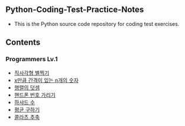 ## Python-Coding-Test-Practice-Notes
- This is the Python source code repository for coding test exercises.

## Contents
### Programmers Lv.1
- [직사각형 별찍기](https://github.com/minji0801/Python-Coding-Test-Practice-Notes/blob/main/Programmers%20Lv.1/직사각형%20별찍기.py)
- [x만큼 간격이 있는 n개의 숫자
](https://github.com/minji0801/Python-Coding-Test-Practice-Notes/blob/main/Programmers%20Lv.1/x만큼%20간격이%20있는%20n개의%20숫자.py)
- [행렬의 덧셈](https://github.com/minji0801/Python-Coding-Test-Practice-Notes/blob/main/Programmers%20Lv.1/행렬의%20덧셈.py)
- [핸드폰 번호 가리기](https://github.com/minji0801/Python-Coding-Test-Practice-Notes/blob/main/Programmers%20Lv.1/핸드폰%20번호%20가리기.py)
- [하샤드 수](https://github.com/minji0801/Python-Coding-Test-Practice-Notes/blob/main/Programmers%20Lv.1/하샤드%20수.py)
- [평균 구하기](https://github.com/minji0801/Python-Coding-Test-Practice-Notes/blob/main/Programmers%20Lv.1/평균%20구하기.py)
- [콜라츠 추축](https://github.com/minji0801/Python-Coding-Test-Practice-Notes/blob/main/Programmers%20Lv.1/콜라츠%20추측.py)
